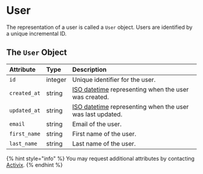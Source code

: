 # User

The representation of a user is called a `User` object. Users are identified by a unique incremental ID.

## The `User` Object

| **Attribute** | **Type** | **Description** |
| :--- | :--- | :--- |
| `id` | integer | Unique identifier for the user. |
| `created_at` | string | [ISO datetime](https://en.wikipedia.org/wiki/ISO_8601) representing when the user was created. |
| `updated_at` | string | [ISO datetime](https://en.wikipedia.org/wiki/ISO_8601) representing when the user was last updated. |
| `email` | string | Email of the user. |
| `first_name` | string | First name of the user. |
| `last_name` | string | Last name of the user. |

{% hint style="info" %}
You may request additional attributes by contacting [Activix](https://activix.ca/en/contact-us).
{% endhint %}

